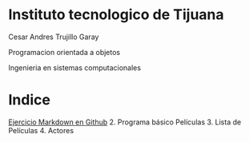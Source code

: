 # Instituto tecnologico de Tijuana

Cesar Andres Trujillo Garay

Programacion orientada a objetos

Ingenieria en sistemas computacionales

# Indice
 [Ejercicio Markdown en Github](Setup/README.md)
    2. Programa básico Películas
    3. Lista de Películas
    4. Actores 
